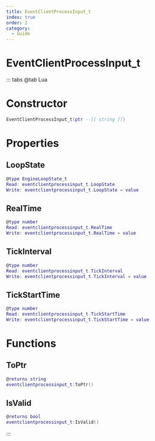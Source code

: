 ```yaml
---
title: EventClientProcessInput_t
index: true
order: 2
category:
  - Guide
---
```


# EventClientProcessInput_t

::: tabs
@tab Lua
# Constructor
```lua
EventClientProcessInput_t(ptr --[[ string ]])
```
# Properties
## LoopState 
```lua
@type EngineLoopState_t
Read: eventclientprocessinput_t.LoopState
Write: eventclientprocessinput_t.LoopState = value
```
## RealTime 
```lua
@type number
Read: eventclientprocessinput_t.RealTime
Write: eventclientprocessinput_t.RealTime = value
```
## TickInterval 
```lua
@type number
Read: eventclientprocessinput_t.TickInterval
Write: eventclientprocessinput_t.TickInterval = value
```
## TickStartTime 
```lua
@type number
Read: eventclientprocessinput_t.TickStartTime
Write: eventclientprocessinput_t.TickStartTime = value
```
# Functions
## ToPtr
```lua
@returns string
eventclientprocessinput_t:ToPtr()
```
## IsValid
```lua
@returns bool
eventclientprocessinput_t:IsValid()
```

:::
